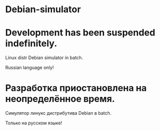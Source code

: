 # Debian-simulator
# Development has been suspended indefinitely.
Linux distr Debian simulator in batch.

Russian language only!
# Разработка приостановлена на неопределённое время.
Симулятор линукс дистрибутива Debian в batch.

Только на русском языке!
